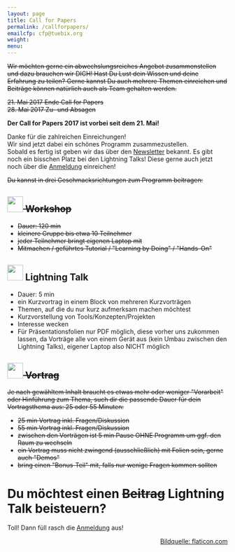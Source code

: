 ```yaml
---
layout: page
title: Call for Papers
permalink: /callforpapers/
emailcfp: cfp@tuebix.org
weight:
menu: 
---
```



<strike>
Wir möchten gerne ein abwechslungsreiches Angebot zusammenstellen und dazu brauchen wir DICH!
Hast Du Lust dein Wissen und deine Erfahrung zu teilen?
Gerne kannst Du auch mehrere Themen einreichen und Beitr&auml;ge k&ouml;nnen natürlich auch als Team gehalten werden.
<p>
21. Mai 2017 Ende Call for Papers<br/>
28. Mai 2017 Zu- und Absagen
</p>
</strike>

<span style="font-weight: bold;">Der Call for Papers 2017 ist vorbei seit dem 21. Mai!<br/></span>  

Danke für die zahlreichen Einreichungen!<br/>
Wir sind jetzt dabei ein schönes Programm zusammezustellen.<br/>
Sobald es fertig ist geben wir das über den <a href="http://www.tuebix.org/newsletter">Newsletter</a> bekannt.
Es gibt noch ein bisschen Platz bei den Lightning Talks! Diese gerne auch jetzt noch über die <a href="https://cfp.tuebix.org" target="_blank">Anmeldung</a> einreichen! 

<!--
Bei den <a href="http://www.tuebix.org/2016/programm/nachzuegler-und-kurzentschlossene-lightning-talks-fuer-kurzentschlossene/">Lightning Talks haben wir noch etwas Platz für Nachzügler freigehalten.
-->

<strike>
Du kannst in drei Geschmacksrichtungen zum Programm beitragen:

<h2><span><img height="36" width="36" src="../images/workshop.svg"></span> Workshop</h2>

  * Dauer: 120 min
  * kleinere Gruppe bis etwa 10 Teilnehmer
  * jeder Teilnehmer bringt eigenen Laptop mit
  * Mitmachen / geführtes Tutorial / "Learning by Doing" / "Hands-On" 
</strike>

<h2><span><img height="36" width="36" src="../images/lightning.svg"></span> Lightning Talk</h2>

  * Dauer: 5 min
  * ein Kurzvortrag in einem Block von mehreren Kurzvorträgen
  * Themen, auf die du nur kurz aufmerksam machen möchtest
  * Kurzvorstellung von Tools/Konzepten/Projekten
  * Interesse wecken
  * Für Präsentationsfolien nur PDF möglich, diese vorher uns zukommen lassen, da Vorträge alle von einem Gerät aus (kein Umbau zwischen den Lightning Talks), eigener Laptop also NICHT möglich

<strike>
<h2><span><img height="36" width="36" src="../images/talk.svg"></span> Vortrag</h2>

  Je nach gewähltem Inhalt braucht es etwas mehr oder weniger "Vorarbeit" oder Hinführung zum Thema, such dir die passende Dauer für dein Vortragsthema aus: 25 oder 55 Minuten:

  * 25 min Vortrag inkl. Fragen/Diskussion
  * 55 min Vortrag inkl. Fragen/Diskussion
  * zwischen den Vorträgen ist 5 min Pause OHNE Programm um ggf. den Raum zu wechseln
  * ein Vortrag muss nicht zwingend (ausschließlich) mit Folien sein, gerne auch "Demos"
  * bring einen "Bonus-Teil" mit, falls nur wenige Fragen kommen sollten

</strike>

# Du möchtest einen <strike>Beitrag</strike> Lightning Talk beisteuern?

Toll! Dann füll rasch die <a href="https://cfp.tuebix.org" target="_blank">Anmeldung</a> aus! 
<!-- Wir haben viele kleine Räume und können somit einige Workshops anbieten. Falls dein Vortrag auch als Workshop möglich wäre, markiere das bitte entsprechend! -->

<p style="text-align: right;"><a href="http://www.flaticon.com" target="_blank">Bildquelle: flaticon.com</a></p>


